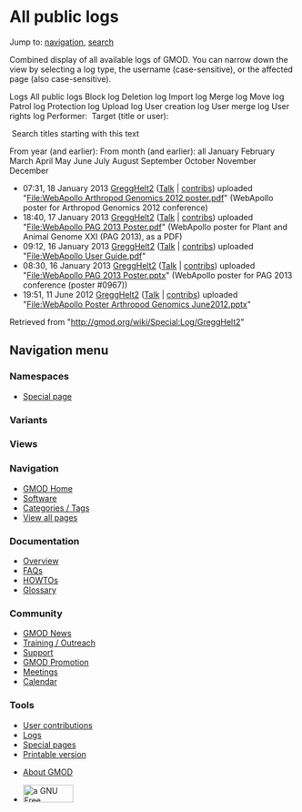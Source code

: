 <div id="mw-page-base" class="noprint">

</div>

<div id="mw-head-base" class="noprint">

</div>

<div id="content" class="mw-body" role="main">

<span id="top"></span>

<div id="mw-js-message" style="display:none;">

</div>



# <span dir="auto">All public logs</span>

<div id="bodyContent">

<div id="contentSub">

</div>

<div id="jump-to-nav" class="mw-jump">

Jump to: [navigation](#mw-navigation), [search](#p-search)

</div>

<div id="mw-content-text">

Combined display of all available logs of GMOD. You can narrow down the
view by selecting a log type, the username (case-sensitive), or the
affected page (also case-sensitive).

Logs All public logs Block log Deletion log Import log Merge log Move
log Patrol log Protection log Upload log User creation log User merge
log User rights log <span style="white-space: nowrap">Performer: </span>
<span style="white-space: nowrap">Target (title or user): </span>

 Search titles starting with this text

From year (and earlier): From month (and earlier): all January February
March April May June July August September October November December

- 07:31, 18 January 2013
  <a href="/wiki/User:GreggHelt2" class="mw-userlink"
  title="User:GreggHelt2">GreggHelt2</a>
  <span class="mw-usertoollinks">(<a
  href="/mediawiki/index.php?title=User_talk:GreggHelt2&amp;action=edit&amp;redlink=1"
  class="new" title="User talk:GreggHelt2 (page does not exist)">Talk</a>
  \|
  [contribs](/wiki/Special:Contributions/GreggHelt2 "Special:Contributions/GreggHelt2"))</span>
  uploaded "[File:WebApollo Arthropod Genomics 2012
  poster.pdf](/wiki/File:WebApollo_Arthropod_Genomics_2012_poster.pdf "File:WebApollo Arthropod Genomics 2012 poster.pdf")"
  <span class="comment">(WebApollo poster for Arthropod Genomics 2012
  conference)</span>
- 18:40, 17 January 2013
  <a href="/wiki/User:GreggHelt2" class="mw-userlink"
  title="User:GreggHelt2">GreggHelt2</a>
  <span class="mw-usertoollinks">(<a
  href="/mediawiki/index.php?title=User_talk:GreggHelt2&amp;action=edit&amp;redlink=1"
  class="new" title="User talk:GreggHelt2 (page does not exist)">Talk</a>
  \|
  [contribs](/wiki/Special:Contributions/GreggHelt2 "Special:Contributions/GreggHelt2"))</span>
  uploaded "[File:WebApollo PAG 2013
  Poster.pdf](/wiki/File:WebApollo_PAG_2013_Poster.pdf "File:WebApollo PAG 2013 Poster.pdf")"
  <span class="comment">(WebApollo poster for Plant and Animal Genome
  XXI (PAG 2013), as a PDF)</span>
- 09:12, 16 January 2013
  <a href="/wiki/User:GreggHelt2" class="mw-userlink"
  title="User:GreggHelt2">GreggHelt2</a>
  <span class="mw-usertoollinks">(<a
  href="/mediawiki/index.php?title=User_talk:GreggHelt2&amp;action=edit&amp;redlink=1"
  class="new" title="User talk:GreggHelt2 (page does not exist)">Talk</a>
  \|
  [contribs](/wiki/Special:Contributions/GreggHelt2 "Special:Contributions/GreggHelt2"))</span>
  uploaded "[File:WebApollo User
  Guide.pdf](/wiki/File:WebApollo_User_Guide.pdf "File:WebApollo User Guide.pdf")"
- 08:30, 16 January 2013
  <a href="/wiki/User:GreggHelt2" class="mw-userlink"
  title="User:GreggHelt2">GreggHelt2</a>
  <span class="mw-usertoollinks">(<a
  href="/mediawiki/index.php?title=User_talk:GreggHelt2&amp;action=edit&amp;redlink=1"
  class="new" title="User talk:GreggHelt2 (page does not exist)">Talk</a>
  \|
  [contribs](/wiki/Special:Contributions/GreggHelt2 "Special:Contributions/GreggHelt2"))</span>
  uploaded "[File:WebApollo PAG 2013
  Poster.pptx](/wiki/File:WebApollo_PAG_2013_Poster.pptx "File:WebApollo PAG 2013 Poster.pptx")"
  <span class="comment">(WebApollo poster for PAG 2013 conference
  (poster \#0967))</span>
- 19:51, 11 June 2012
  <a href="/wiki/User:GreggHelt2" class="mw-userlink"
  title="User:GreggHelt2">GreggHelt2</a>
  <span class="mw-usertoollinks">(<a
  href="/mediawiki/index.php?title=User_talk:GreggHelt2&amp;action=edit&amp;redlink=1"
  class="new" title="User talk:GreggHelt2 (page does not exist)">Talk</a>
  \|
  [contribs](/wiki/Special:Contributions/GreggHelt2 "Special:Contributions/GreggHelt2"))</span>
  uploaded "[File:WebApollo Poster Arthropod Genomics
  June2012.pptx](/wiki/File:WebApollo_Poster_Arthropod_Genomics_June2012.pptx "File:WebApollo Poster Arthropod Genomics June2012.pptx")"

</div>

<div class="printfooter">

Retrieved from "<http://gmod.org/wiki/Special:Log/GreggHelt2>"

</div>

<div id="catlinks" class="catlinks catlinks-allhidden">

</div>

<div class="visualClear">

</div>

</div>

</div>

<div id="mw-navigation">

## Navigation menu

<div id="mw-head">



<div id="left-navigation">

<div id="p-namespaces" class="vectorTabs" role="navigation"
aria-labelledby="p-namespaces-label">

### Namespaces

- <span id="ca-nstab-special">[Special
  page](/wiki/Special:Log/GreggHelt2 "This is a special page, you cannot edit the page itself")</span>

</div>

<div id="p-variants" class="vectorMenu emptyPortlet" role="navigation"
aria-labelledby="p-variants-label">

### 

### Variants[](#)

<div class="menu">

</div>

</div>

</div>

<div id="right-navigation">

<div id="p-views" class="vectorTabs emptyPortlet" role="navigation"
aria-labelledby="p-views-label">

### Views

</div>



</div>



</div>

</div>

</div>

<div id="mw-panel">

<div id="p-logo" role="banner">

<a href="/wiki/Main_Page"
style="background-image: url(http://gmod.org/images/GMOD-cogs.png);"
title="Visit the main page"></a>

</div>

<div id="p-Navigation" class="portal" role="navigation"
aria-labelledby="p-Navigation-label">

### Navigation

<div class="body">

- <span id="n-GMOD-Home">[GMOD Home](/wiki/Main_Page)</span>
- <span id="n-Software">[Software](/wiki/GMOD_Components)</span>
- <span id="n-Categories-.2F-Tags">[Categories /
  Tags](/wiki/Categories)</span>
- <span id="n-View-all-pages">[View all
  pages](/wiki/Special:AllPages)</span>

</div>

</div>

<div id="p-Documentation" class="portal" role="navigation"
aria-labelledby="p-Documentation-label">

### Documentation

<div class="body">

- <span id="n-Overview">[Overview](/wiki/Overview)</span>
- <span id="n-FAQs">[FAQs](/wiki/Category:FAQ)</span>
- <span id="n-HOWTOs">[HOWTOs](/wiki/Category:HOWTO)</span>
- <span id="n-Glossary">[Glossary](/wiki/Glossary)</span>

</div>

</div>

<div id="p-Community" class="portal" role="navigation"
aria-labelledby="p-Community-label">

### Community

<div class="body">

- <span id="n-GMOD-News">[GMOD News](/wiki/GMOD_News)</span>
- <span id="n-Training-.2F-Outreach">[Training /
  Outreach](/wiki/Training_and_Outreach)</span>
- <span id="n-Support">[Support](/wiki/Support)</span>
- <span id="n-GMOD-Promotion">[GMOD
  Promotion](/wiki/GMOD_Promotion)</span>
- <span id="n-Meetings">[Meetings](/wiki/Meetings)</span>
- <span id="n-Calendar">[Calendar](/wiki/Calendar)</span>

</div>

</div>

<div id="p-tb" class="portal" role="navigation"
aria-labelledby="p-tb-label">

### Tools

<div class="body">

- <span id="t-contributions">[User
  contributions](/wiki/Special:Contributions/GreggHelt2 "A list of contributions of this user")</span>
- <span id="t-log">[Logs](/wiki/Special:Log/GreggHelt2)</span>
- <span id="t-specialpages"><a href="/wiki/Special:SpecialPages" accesskey="q"
  title="A list of all special pages [q]">Special pages</a></span>
- <span id="t-print"><a
  href="/mediawiki/index.php?title=Special:Log/GreggHelt2&amp;printable=yes"
  rel="alternate" accesskey="p"
  title="Printable version of this page [p]">Printable version</a></span>

</div>

</div>

</div>

</div>

<div id="footer" role="contentinfo">

- <span id="footer-places-about">[About
  GMOD](/wiki/GMOD:About "GMOD:About")</span>

<!-- -->

- <span id="footer-copyrightico">[<img src="http://www.gnu.org/graphics/gfdl-logo-small.png" width="88"
  height="31" alt="a GNU Free Documentation License" />](http://www.gnu.org/licenses/fdl-1.3.html)</span>


<div style="clear:both">

</div>

</div>
